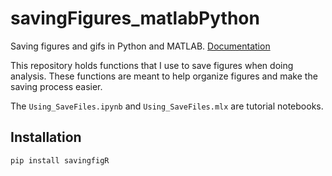 # savingFigures_matlabPython

Saving figures and gifs in Python and MATLAB. [Documentation](https://tulimid1.github.io/savingfigr/)

This repository holds functions that I use to save figures when doing analysis. These functions are meant to help organize figures and make the saving process easier. 

The `Using_SaveFiles.ipynb` and `Using_SaveFiles.mlx` are tutorial notebooks.

## Installation 

    pip install savingfigR
